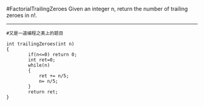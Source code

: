 #FactorialTrailingZeroes
Given an integer n, return the number of trailing zeroes in n!.


---



```
#又是一道编程之美上的题目

int trailingZeroes(int n)
{
        if(n<=0) return 0;
        int ret=0;
        while(n)
        {
            ret += n/5;
            n= n/5;
        }
        return ret;
}
```